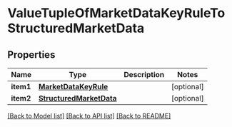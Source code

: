 # ValueTupleOfMarketDataKeyRuleToStructuredMarketData

## Properties
Name | Type | Description | Notes
------------ | ------------- | ------------- | -------------
**item1** | [**MarketDataKeyRule**](MarketDataKeyRule.md) |  | [optional] 
**item2** | [**StructuredMarketData**](StructuredMarketData.md) |  | [optional] 

[[Back to Model list]](../README.md#documentation-for-models) [[Back to API list]](../README.md#documentation-for-api-endpoints) [[Back to README]](../README.md)


